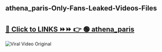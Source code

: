
 ## athena_paris-Only-Fans-Leaked-Videos-Files

# <h2><a href="https://mediaupload.pro?athena_paris">🔗 Click to LINKS ⏩⏩ 👉 🟢 athena_paris </a></h2>

<a href="https://mediaupload.pro?athena_paris" rel="nofollow" data-target="animated-image.originalLink"><img src="https://i.ibb.co.com/xMMVF88/686577567.gif" alt="Viral Video Original" style="max-width: 100%; display: inline-block;" data-target="animated-image.originalImage"></a>